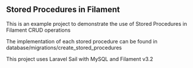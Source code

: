
## Stored Procedures in Filament

This is an example project to demonstrate the use of Stored Procedures in Filament CRUD operations

The implementation of each stored procedure can be found in database/migrations/create_stored_procedures

This project uses Laravel Sail with MySQL and Filament v3.2